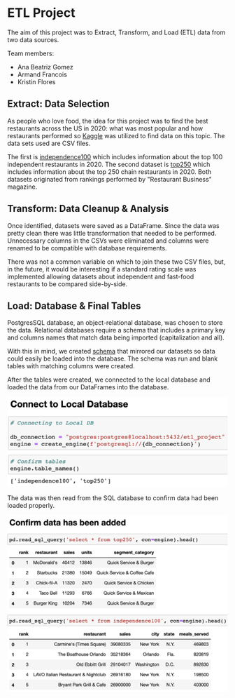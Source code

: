 # ETL Project

The aim of this project was to Extract, Transform, and Load (ETL) data from two data sources. 

Team members: 
* Ana Beatriz Gomez
* Armand Francois
* Kristin Flores

## Extract: Data Selection

As people who love food, the idea for this project was to find the best restaurants across the US in 2020: what was most popular and how restaurants performed so [Kaggle](https://www.kaggle.com/) was utilized to find data on this topic. The data sets used are CSV files. 

The first is [independence100](https://www.kaggle.com/michau96/restaurant-business-rankings-2020?select=Independence100.csv) which includes information about the top 100 independent restaurants in 2020. The second dataset is [top250](https://www.kaggle.com/michau96/restaurant-business-rankings-2020?select=Top250.csv) which includes information about the top 250 chain restaurants in 2020. Both datasets originated from rankings performed by "Restaurant Business" magazine.

## Transform: Data Cleanup & Analysis

Once identified, datasets were saved as a DataFrame. Since the data was pretty clean there was little transformation that needed to be performed. Unnecessary columns in the CSVs were eliminated and columns were renamed to be compatible with database requirements. 

There was not a common variable on which to join these two CSV files, but, in the future, it would be interesting if a standard rating scale was implemented allowing datasets about independent and fast-food restaurants to be compared side-by-side.

## Load: Database & Final Tables

PostgresSQL database, an object-relational database, was chosen to store the data. Relational databases require a schema that includes a primary key and columns names that match data being imported (capitalization and all). 

With this in mind, we created [schema](https://github.com/axfrancois123/ETL_project/blob/main/etl_project_schema.sql) that mirrored our datasets so data could easily be loaded into the database. The schema was run and blank tables with matching columns were created. 

After the tables were created, we connected to the local database and loaded the data from our DataFrames into the database. 

<img src="https://github.com/axfrancois123/ETL_project/blob/main/Resources/db_connect.png" width="600"/>


The data was then read from the SQL database to confirm data had been loaded properly. 

<img src="https://github.com/axfrancois123/ETL_project/blob/main/Resources/final_tables.png" width="600"/>
